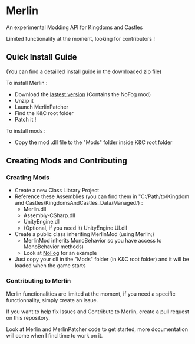 # Merlin

An experimental Modding API for Kingdoms and Castles

Limited functionality at the moment, looking for contributors !

## Quick Install Guide

(You can find a detailled install guide in the downloaded zip file)

To install Merlin :
- Download the [lastest version](https://github.com/terahxluna/Merlin/releases/download/v0.1/Merlin_v0.1.zip) (Contains the NoFog mod)
- Unzip it
- Launch MerlinPatcher
- Find the K&C root folder
- Patch it !

To install mods :
- Copy the mod .dll file to the "Mods" folder inside K&C root folder

## Creating Mods and Contributing

### Creating Mods

- Create a new Class Library Project
- Reference these Assemblies (you can find them in "C:/Path/to/Kingdom and Castles/KingdomsAndCastles_Data/Managed/) :
    - Merlin.dll
    - Assembly-CSharp.dll
    - UnityEngine.dll
    - (Optional, if you need it) UnityEngine.UI.dll
- Create a public class inheriting MerlinMod (using Merlin;)
    - MerlinMod inherits MonoBehavior so you have access to MonoBehavior methods)
    - Look at [NoFog](https://github.com/terahxluna/Merlin/blob/master/NoFog/NoFogMod.cs) for an example
- Just copy your dll in the "Mods" folder (in K&C root folder) and it will be loaded when the game starts

### Contributing to Merlin

Merlin functionalities are limited at the moment, if you need a specific functionnality, simply create an Issue.

If you want to help fix Issues and Contribute to Merlin, create a pull request on this repository.

Look at Merlin and MerlinPatcher code to get started, more documentation will come when I find time to work on it.
